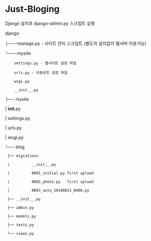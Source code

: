 # Just-Bloging

Django 설치후 django-admin.py 스크립트 실행

django

├───manage.py - 사이트 관리 스크립트 (별도의 설치없이 웹서버 이용가능)

└───mysite

        settings.py - 웹사이트 설정 파일
        
        urls.py - 이동루트 설정 파일
        
        wsgi.py
        
        __init__.py
        
├── mysite

|       __init__.py

|       settings.py 

|       urls.py

|       wsgi.py 

└── blog

     ├── migrations
     
     |          __init__.py
     
     |          0001_initial.py	first upload
     
     |          0002_photo.py	first upload
     
     |          0003_auto_20180821_0406.py
     
     ├── __init__.py
     
     ├── admin.py
     
     ├── models.py
     
     ├── tests.py
     
     └── views.py        
 
